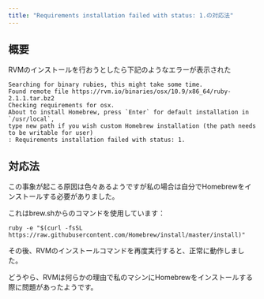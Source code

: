 ```yaml
---
title: "Requirements installation failed with status: 1.の対応法"
---
```


## 概要

RVMのインストールを行おうとしたら下記のようなエラーが表示された
```
Searching for binary rubies, this might take some time.
Found remote file https://rvm.io/binaries/osx/10.9/x86_64/ruby-2.1.1.tar.bz2
Checking requirements for osx.
About to install Homebrew, press `Enter` for default installation in `/usr/local`,
type new path if you wish custom Homebrew installation (the path needs to be writable for user)
: Requirements installation failed with status: 1.
```

## 対応法
この事象が起こる原因は色々あるようですが私の場合は自分でHomebrewをインストールする必要がありました。

これはbrew.shからのコマンドを使用しています：

```
ruby -e "$(curl -fsSL https://raw.githubusercontent.com/Homebrew/install/master/install)"
```

その後、RVMのインストールコマンドを再度実行すると、正常に動作しました。

どうやら、RVMは何らかの理由で私のマシンにHomebrewをインストールする際に問題があったようです。
